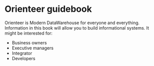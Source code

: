 # Orienteer guidebook


Orienteer is Modern DataWarehouse for everyone and everything. Information in this book will allow you to build informational systems. It might be interested for:

* Business owners
* Executive managers
* Integrator
* Developers

